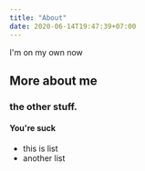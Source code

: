 ```yaml
---
title: "About"
date: 2020-06-14T19:47:39+07:00 
---
```


I\'m on my own now
## More about me

### the other stuff.

#### You're suck

* this is list
* another list